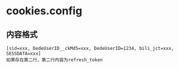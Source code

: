 # cookies.config

## 内容格式
```
[sid=xxx, DedeUserID__ckMd5=xxx, DedeUserID=1234, bili_jct=xxx, SESSDATA=xxx]
如果存在第二行，第二行内容为refresh_token
```